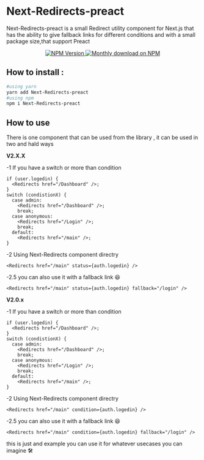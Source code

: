 # Next-Redirects-preact

Next-Redirects-preact is a small Redirect utility component for Next.js that has the ability to give fallback links for different conditions and with a small package size,that support Preact

<p align="center">
  <a href="https://www.npmjs.org/package/next-redirects-preact">
    <img src="https://img.shields.io/npm/v/next-redirects-preact/latest.svg" alt="NPM Version" />
  </a>
  <a href="https://www.npmjs.org/package/next-redirects-preact">
    <img src="https://img.shields.io/npm/dm/next-redirects-preact.svg" alt="Monthly download on NPM" />
  </a>
</p>

## How to install :

```zsh
#using yarn
yarn add Next-Redirects-preact
#using npm
npm i Next-Redirects-preact
```

## How to use

There is one component that can be used from the library , it can be used in two and hald ways

**V2.X.X**

-1 If you have a switch or more than condition

```tsx
if (user.logedin) {
  <Redirects href="/Dashboard" />;
}
switch (condistionX) {
  case admin:
    <Redirects href="/Dashboard" />;
    break;
  case anonymous:
    <Redirects href="/Login" />;
    break;
  default:
    <Redirects href="/main" />;
}
```

-2 Using Next-Redirects component directry

```tsx
<Redirects href="/main" status={auth.logedin} />
```

-2.5 you can also use it with a fallback link 😆

```tsx
<Redirects href="/main" status={auth.logedin} fallback="/login" />
```

**V2.0.x**

-1 If you have a switch or more than condition

```tsx
if (user.logedin) {
  <Redirects href="/Dashboard" />;
}
switch (condistionX) {
  case admin:
    <Redirects href="/Dashboard" />;
    break;
  case anonymous:
    <Redirects href="/Login" />;
    break;
  default:
    <Redirects href="/main" />;
}
```

-2 Using Next-Redirects component directry

```tsx
<Redirects href="/main" condition={auth.logedin} />
```

-2.5 you can also use it with a fallback link 😆

```tsx
<Redirects href="/main" condition={auth.logedin} fallback="/login" />
```

this is just and example you can use it for whatever usecases you can imagine 🛠
